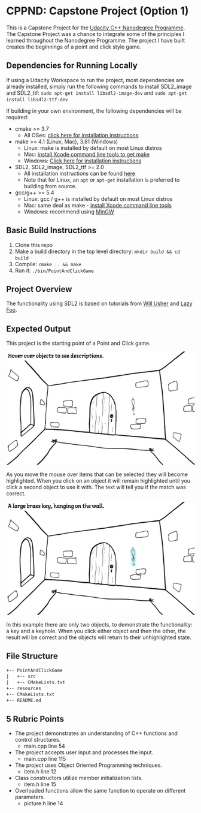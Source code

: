 # CPPND: Capstone Project (Option 1)

This is a Capstone Project for the [Udacity C++ Nanodegree Programme](https://www.udacity.com/course/c-plus-plus-nanodegree--nd213). The Capstone Project was a chance to integrate some of the principles I learned throughout the Nanodegree Programme. The project I have built creates the beginnings of a point and click style game.


## Dependencies for Running Locally

If using a Udacity Workspace to run the project, most dependencies are already installed, simply run the following commands to install SDL2_image and SDL2_ttf:
`sudo apt-get install libsdl2-image-dev` and `sudo apt-get install libsdl2-ttf-dev`

If building in your own environment, the following dependencies will be required:
* cmake >= 3.7
  * All OSes: [click here for installation instructions](https://cmake.org/install/)
* make >= 4.1 (Linux, Mac), 3.81 (Windows)
  * Linux: make is installed by default on most Linux distros
  * Mac: [install Xcode command line tools to get make](https://developer.apple.com/xcode/features/)
  * Windows: [Click here for installation instructions](http://gnuwin32.sourceforge.net/packages/make.htm)
* SDL2, SDL2_image, SDL2_ttf >= 2.0
  * All installation instructions can be found [here](https://wiki.libsdl.org/Installation)
  * Note that for Linux, an `apt` or `apt-get` installation is preferred to building from source.
* gcc/g++ >= 5.4
  * Linux: gcc / g++ is installed by default on most Linux distros
  * Mac: same deal as make - [install Xcode command line tools](https://developer.apple.com/xcode/features/)
  * Windows: recommend using [MinGW](http://www.mingw.org/)


## Basic Build Instructions

1. Clone this repo
2. Make a build directory in the top level directory: `mkdir build && cd build`
3. Compile: `cmake .. && make`
4. Run it: `./bin/PointAndClickGame`


## Project Overview

The functionality using SDL2 is based on tutorials from [Will Usher](https://www.willusher.io/sdl2%20tutorials/2013/08/17/lesson-1-hello-world) and [Lazy Foo](http://lazyfoo.net/tutorials/SDL/).


## Expected Output

This project is the starting point of a Point and Click game.

<img src="readme_img0.PNG"/>

As you move the mouse over items that can be selected they will become highlighted. 
When you click on an object it will remain highlighted until you click a second object
to use it with. The text will tell you if the match was correct. 

<img src="readme_img1.PNG"/>

In this example there are only two objects, to demonstrate the functionality: a key and a keyhole. When you click either object and then the other, the result will be correct and the objects will return to their unhighlighted state.


## File Structure
  ```
+-- PointAndClickGame
|   +-- src
|   +-- CMakeLists.txt
+-- resources
+-- CMakeLists.txt
+-- README.md
  ```


## 5 Rubric Points

* The project demonstrates an understanding of C++ functions and control structures.
  * main.cpp line 54
* The project accepts user input and processes the input.
  * main.cpp line 115
* The project uses Object Oriented Programming techniques.
  * item.h line 12
* Class constructors utilize member initialization lists.
  * item.h line 15
* Overloaded functions allow the same function to operate on different parameters.
  * picture.h line 14